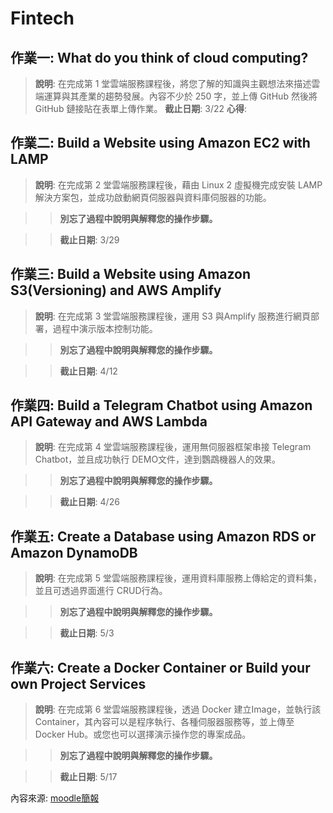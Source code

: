 # Fintech

## 作業一: What do you think of cloud computing?

> **說明**: 在完成第 1 堂雲端服務課程後，將您了解的知識與主觀想法來描述雲端運算與其產業的趨勢發展。內容不少於 250 字，並上傳 GitHub 然後將GitHub 鏈接貼在表單上傳作業。
> **截止日期**: 3/22
> **心得**: 

## 作業二: Build a Website using Amazon EC2 with LAMP

> **說明**: 在完成第 2 堂雲端服務課程後，藉由 Linux 2 虛擬機完成安裝 LAMP 解決方案包，並成功啟動網頁伺服器與資料庫伺服器的功能。
 
>> **別忘了過程中說明與解釋您的操作步驟。**

>> **截止日期**: 3/29

## 作業三: Build a Website using Amazon S3(Versioning) and AWS Amplify

> **說明**: 在完成第 3 堂雲端服務課程後，運用 S3 與Amplify 服務進行網頁部署，過程中演示版本控制功能。

>> **別忘了過程中說明與解釋您的操作步驟。**

>> **截止日期**: 4/12

## 作業四: Build a Telegram Chatbot using Amazon API Gateway and AWS Lambda

> **說明**: 在完成第 4 堂雲端服務課程後，運用無伺服器框架串接 Telegram Chatbot，並且成功執行 DEMO文件，達到鸚鵡機器人的效果。

>> **別忘了過程中說明與解釋您的操作步驟。**

>> **截止日期**: 4/26

## 作業五: Create a Database using Amazon RDS or Amazon DynamoDB

> **說明**: 在完成第 5 堂雲端服務課程後，運用資料庫服務上傳給定的資料集，並且可透過界面進行 CRUD行為。

>> **別忘了過程中說明與解釋您的操作步驟。**

>> **截止日期**: 5/3

## 作業六: Create a Docker Container or Build your own Project Services

> **說明**: 在完成第 6 堂雲端服務課程後，透過 Docker 建立Image，並執行該 Container，其內容可以是程序執行、各種伺服器服務等，並上傳至 Docker Hub。或您也可以選擇演示操作您的專案成品。

>> **別忘了過程中說明與解釋您的操作步驟。**

>> **截止日期**: 5/17

內容來源: [moodle簡報](https://drive.google.com/file/d/1RCUnZUk5qfb_ukjVjv5ievIR-3ZHs6Do/view)
